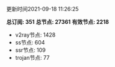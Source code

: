 更新时间2021-09-18 11:26:25

**总订阅: 351**
**总节点: 27361**
**有效节点: 2218**
- v2ray节点: 1428
- ss节点: 604
- ssr节点: 109
- trojan节点: 77
